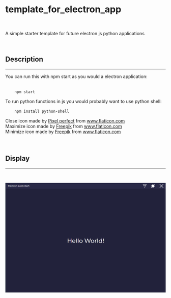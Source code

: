 # template_for_electron_app

<br>

A simple starter template for future electron js python applications

<br>

## Description

---

You can run this with npm start as you would a electron application:
<br><br>

        npm start

To run python functions in js you would probably want to use python shell:

        npm install python-shell

<div>Close icon made by <a href="https://www.flaticon.com/authors/pixel-perfect" title="Pixel perfect">Pixel perfect</a> from <a href="https://www.flaticon.com/" title="Flaticon">www.flaticon.com</a></div>
<div>Maximize icon made by <a href="https://www.flaticon.com/authors/freepik" title="Freepik">Freepik</a> from <a href="https://www.flaticon.com/" title="Flaticon">www.flaticon.com</a></div>
<div>Minimize icon made by <a href="https://www.flaticon.com/authors/freepik" title="Freepik">Freepik</a> from <a href="https://www.flaticon.com/" title="Flaticon">www.flaticon.com</a></div>
<br><br>

## Display

---

<br>

![](git-images/Display.png)
